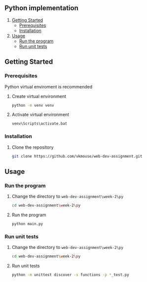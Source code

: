 ## Python implementation 

1. [Getting Started](#getting-started)
    - [Prerequisites](#prerequisites)
    - [Installation](#installation)
2. [Usage](#usage)
    - [Run the program](#run-the-program)
    - [Run unit tests](#run-unit-tests)

## Getting Started

### Prerequisites

Python virtual enviroment is recommended
1. Create virtual environment
   ```sh
   python -m venv venv
   ```
2. Activate virtual environment
   ```sh
   venv\Scripts\activate.bat
   ```

### Installation

1. Clone the repository
   ```sh
   git clone https://github.com/vkmouse/web-dev-assignment.git
   ```

## Usage

### Run the program

1. Change the directory to `web-dev-assignment\week-2\py`
   ```sh
   cd web-dev-assignment\week-2\py
   ```
2. Run the program
   ```sh
   python main.py
   ```

### Run unit tests

1. Change the directory to `web-dev-assignment\week-2\py`
   ```sh
   cd web-dev-assignment\week-2\py
   ```
2. Run unit tests
   ```sh
   python -m unittest discover -s functions -p *_test.py
   ```
